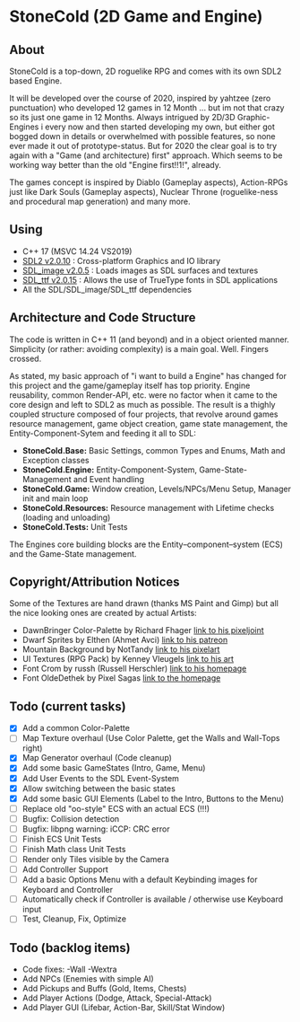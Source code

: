 StoneCold (2D Game and Engine)
==============================

About
-----

StoneCold is a top-down, 2D roguelike RPG and comes with its own SDL2 based Engine. 

It will be developed over the course of 2020, inspired by yahtzee (zero punctuation) who developed 12 games in 12 Month ... but im not that crazy so its just one game in 12 Months. Always intrigued by 2D/3D Graphic-Engines i every now and then started developing my own, but either got bogged down in details or overwhelmed with possible features, so none ever made it out of prototype-status. But for 2020 the clear goal is to try again with a "Game (and architecture) first" approach. Which seems to be working way better than the old "Engine first!!1!", already.

The games concept is inspired by Diablo (Gameplay aspects), Action-RPGs just like Dark Souls (Gameplay aspects), Nuclear Throne (roguelike-ness and procedural map generation) and many more.

Using
-----

- C++ 17 (MSVC 14.24 VS2019)
- [SDL2 v2.0.10](https://www.libsdl.org/index.php) : Cross-platform Graphics and IO library
- [SDL_image v2.0.5](https://www.libsdl.org/projects/SDL_image/) : Loads images as SDL surfaces and textures
- [SDL_ttf v2.0.15](https://www.libsdl.org/projects/SDL_ttf/) : Allows the use of TrueType fonts in SDL applications
- All the SDL/SDL_image/SDL_ttf dependencies

Architecture and Code Structure
-------------------------------

The code is written in C++ 11 (and beyond) and in a object oriented manner. Simplicity (or rather: avoiding complexity) is a main goal. Well. Fingers crossed.

As stated, my basic approach of "i want to build a Engine" has changed for this project and the game/gameplay itself has top priority. Engine reusability, common Render-API, etc. were no factor when it came to the core design and left to SDL2 as much as possible. The result is a thighly coupled structure composed of four projects, that revolve around games resource management, game object creation, game state management, the Entity-Component-Sytem and feeding it all to SDL:
- <b>StoneCold.Base:</b> Basic Settings, common Types and Enums, Math and Exception classes
- <b>StoneCold.Engine:</b> Entity-Component-System, Game-State-Management and Event handling
- <b>StoneCold.Game:</b> Window creation, Levels/NPCs/Menu Setup, Manager init and main loop
- <b>StoneCold.Resources:</b> Resource management with Lifetime checks (loading and unloading)
- <b>StoneCold.Tests:</b> Unit Tests

The Engines core building blocks are the Entity–component–system (ECS) and the Game-State management. 

Copyright/Attribution Notices
-----------------------------

Some of the Textures are hand drawn (thanks MS Paint and Gimp) but all the nice looking ones are created by actual Artists:

- DawnBringer Color-Palette by Richard Fhager [link to his pixeljoint](http://pixeljoint.com/p/23821.htm)
- Dwarf Sprites by Elthen (Ahmet Avci) [link to his patreon](https://www.patreon.com/elthen)
- Mountain Background by NotTandy [link to his pixelart](https://www.pixilart.com/nottandy)
- UI Textures (RPG Pack) by Kenney Vleugels [link to his art](https://www.kenney.nl)
- Font Crom by russh (Russell Herschler) [link to his homepage](http://www.dragonfang.com/)
- Font OldeDethek by Pixel Sagas [link to the homepage](http://www.pixelsagas.com/)

Todo (current tasks)
--------------------

- [x] Add a common Color-Palette
- [ ] Map Texture overhaul (Use Color Palette, get the Walls and Wall-Tops right)
- [x] Map Generator overhaul (Code cleanup)
- [x] Add some basic GameStates (Intro, Game, Menu)
- [x] Add User Events to the SDL Event-System
- [x] Allow switching between the basic states
- [x] Add some basic GUI Elements (Label to the Intro, Buttons to the Menu)
- [ ] Replace old "oo-style" ECS with an actual ECS (!!!) 
- [ ] Bugfix: Collision detection
- [ ] Bugfix: libpng warning: iCCP: CRC error
- [ ] Finish ECS Unit Tests
- [ ] Finish Math class Unit Tests
- [ ] Render only Tiles visible by the Camera
- [ ] Add Controller Support
- [ ] Add a basic Options Menu with a default Keybinding images for Keyboard and Controller
- [ ] Automatically check if Controller is available / otherwise use Keyboard input
- [ ] Test, Cleanup, Fix, Optimize

Todo (backlog items)
--------------------
- Code fixes: -Wall -Wextra
- Add NPCs (Enemies with simple AI)
- Add Pickups and Buffs (Gold, Items, Chests)
- Add Player Actions (Dodge, Attack, Special-Attack)
- Add Player GUI (Lifebar, Action-Bar, Skill/Stat Window)
